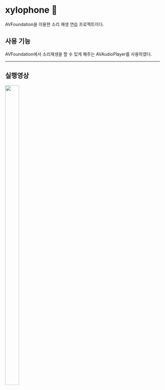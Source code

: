 # xylophone 📱 

AVFoundation을 이용한 소리 재생 연습 프로젝트이다.

## 사용 기능

AVFoundation에서 소리재생을 할 수 있게 해주는 AVAudioPlayer를 사용하였다.

----

## 실행영상
<img src = "https://user-images.githubusercontent.com/112225610/222104079-631b9e6d-ccef-4763-bbe9-4e43b7024e0f.gif" width = "30%" height = "50%">

